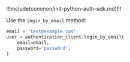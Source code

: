!!!include(common/init-python-auth-sdk.md)!!!

Use the `login_by_email` method:


```python
email = 'test@example.com'
user = authentication_client.login_by_email(
    email=email,
    password='passw0rd',
)
```
